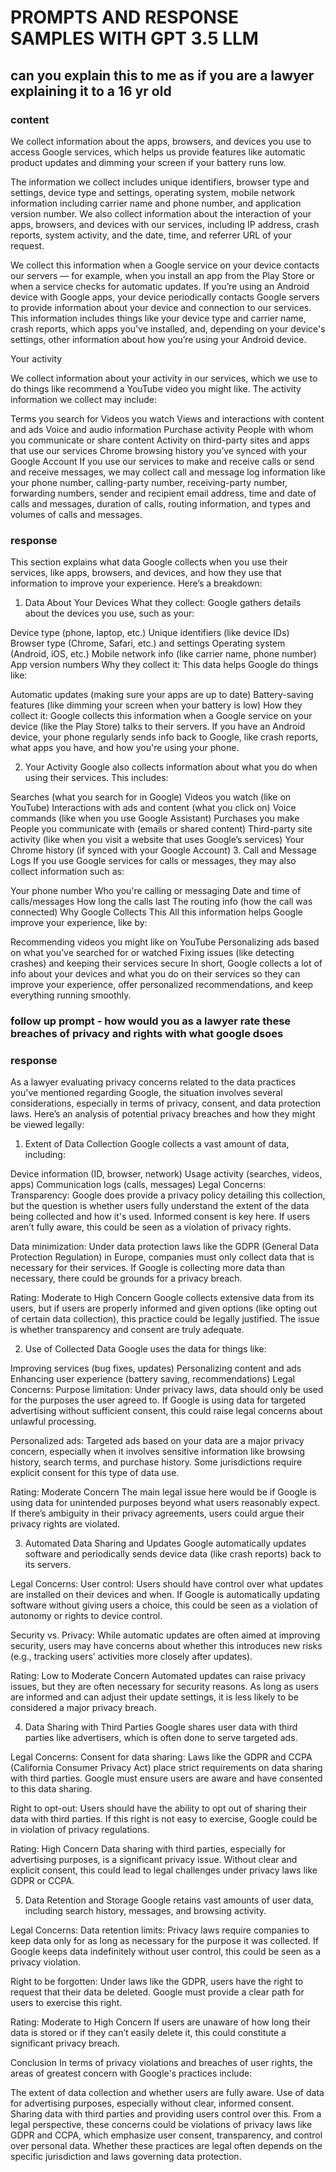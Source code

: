 # PROMPTS AND RESPONSE SAMPLES WITH GPT 3.5 LLM

## can you explain this to me as if you are a lawyer explaining it to a 16 yr old
### content 
We collect information about the apps, browsers, and devices you use to access Google services, which helps us provide features like automatic product updates and dimming your screen if your battery runs low.

The information we collect includes unique identifiers, browser type and settings, device type and settings, operating system, mobile network information including carrier name and phone number, and application version number. We also collect information about the interaction of your apps, browsers, and devices with our services, including IP address, crash reports, system activity, and the date, time, and referrer URL of your request.

We collect this information when a Google service on your device contacts our servers — for example, when you install an app from the Play Store or when a service checks for automatic updates. If you’re using an Android device with Google apps, your device periodically contacts Google servers to provide information about your device and connection to our services. This information includes things like your device type and carrier name, crash reports, which apps you've installed, and, depending on your device's settings, other information about how you’re using your Android device.

Your activity

We collect information about your activity in our services, which we use to do things like recommend a YouTube video you might like. The activity information we collect may include:

Terms you search for
Videos you watch
Views and interactions with content and ads
Voice and audio information
Purchase activity
People with whom you communicate or share content
Activity on third-party sites and apps that use our services
Chrome browsing history you’ve synced with your Google Account
If you use our services to make and receive calls or send and receive messages, we may collect call and message log information like your phone number, calling-party number, receiving-party number, forwarding numbers, sender and recipient email address, time and date of calls and messages, duration of calls, routing information, and types and volumes of calls and messages.

### response 
This section explains what data Google collects when you use their services, like apps, browsers, and devices, and how they use that information to improve your experience. Here’s a breakdown:

1. Data About Your Devices
What they collect: Google gathers details about the devices you use, such as your:

Device type (phone, laptop, etc.)
Unique identifiers (like device IDs)
Browser type (Chrome, Safari, etc.) and settings
Operating system (Android, iOS, etc.)
Mobile network info (like carrier name, phone number)
App version numbers
Why they collect it: This data helps Google do things like:

Automatic updates (making sure your apps are up to date)
Battery-saving features (like dimming your screen when your battery is low)
How they collect it: Google collects this information when a Google service on your device (like the Play Store) talks to their servers. If you have an Android device, your phone regularly sends info back to Google, like crash reports, what apps you have, and how you're using your phone.

2. Your Activity
Google also collects information about what you do when using their services. This includes:

Searches (what you search for in Google)
Videos you watch (like on YouTube)
Interactions with ads and content (what you click on)
Voice commands (like when you use Google Assistant)
Purchases you make
People you communicate with (emails or shared content)
Third-party site activity (like when you visit a website that uses Google’s services)
Your Chrome history (if synced with your Google Account)
3. Call and Message Logs
If you use Google services for calls or messages, they may also collect information such as:

Your phone number
Who you're calling or messaging
Date and time of calls/messages
How long the calls last
The routing info (how the call was connected)
Why Google Collects This
All this information helps Google improve your experience, like by:

Recommending videos you might like on YouTube
Personalizing ads based on what you’ve searched for or watched
Fixing issues (like detecting crashes) and keeping their services secure
In short, Google collects a lot of info about your devices and what you do on their services so they can improve your experience, offer personalized recommendations, and keep everything running smoothly.

### follow up prompt -  how would you as a lawyer rate these breaches of privacy and rights with what google dsoes

### response 
As a lawyer evaluating privacy concerns related to the data practices you've mentioned regarding Google, the situation involves several considerations, especially in terms of privacy, consent, and data protection laws. Here’s an analysis of potential privacy breaches and how they might be viewed legally:

1. Extent of Data Collection
Google collects a vast amount of data, including:

Device information (ID, browser, network)
Usage activity (searches, videos, apps)
Communication logs (calls, messages)
Legal Concerns:
Transparency: Google does provide a privacy policy detailing this collection, but the question is whether users fully understand the extent of the data being collected and how it's used. Informed consent is key here. If users aren’t fully aware, this could be seen as a violation of privacy rights.

Data minimization: Under data protection laws like the GDPR (General Data Protection Regulation) in Europe, companies must only collect data that is necessary for their services. If Google is collecting more data than necessary, there could be grounds for a privacy breach.

Rating: Moderate to High Concern
Google collects extensive data from its users, but if users are properly informed and given options (like opting out of certain data collection), this practice could be legally justified. The issue is whether transparency and consent are truly adequate.

2. Use of Collected Data
Google uses the data for things like:

Improving services (bug fixes, updates)
Personalizing content and ads
Enhancing user experience (battery saving, recommendations)
Legal Concerns:
Purpose limitation: Under privacy laws, data should only be used for the purposes the user agreed to. If Google is using data for targeted advertising without sufficient consent, this could raise legal concerns about unlawful processing.

Personalized ads: Targeted ads based on your data are a major privacy concern, especially when it involves sensitive information like browsing history, search terms, and purchase history. Some jurisdictions require explicit consent for this type of data use.

Rating: Moderate Concern
The main legal issue here would be if Google is using data for unintended purposes beyond what users reasonably expect. If there’s ambiguity in their privacy agreements, users could argue their privacy rights are violated.

3. Automated Data Sharing and Updates
Google automatically updates software and periodically sends device data (like crash reports) back to its servers.

Legal Concerns:
User control: Users should have control over what updates are installed on their devices and when. If Google is automatically updating software without giving users a choice, this could be seen as a violation of autonomy or rights to device control.

Security vs. Privacy: While automatic updates are often aimed at improving security, users may have concerns about whether this introduces new risks (e.g., tracking users’ activities more closely after updates).

Rating: Low to Moderate Concern
Automated updates can raise privacy issues, but they are often necessary for security reasons. As long as users are informed and can adjust their update settings, it is less likely to be considered a major privacy breach.

4. Data Sharing with Third Parties
Google shares user data with third parties like advertisers, which is often done to serve targeted ads.

Legal Concerns:
Consent for data sharing: Laws like the GDPR and CCPA (California Consumer Privacy Act) place strict requirements on data sharing with third parties. Google must ensure users are aware and have consented to this data sharing.

Right to opt-out: Users should have the ability to opt out of sharing their data with third parties. If this right is not easy to exercise, Google could be in violation of privacy regulations.

Rating: High Concern
Data sharing with third parties, especially for advertising purposes, is a significant privacy issue. Without clear and explicit consent, this could lead to legal challenges under privacy laws like GDPR or CCPA.

5. Data Retention and Storage
Google retains vast amounts of user data, including search history, messages, and browsing activity.

Legal Concerns:
Data retention limits: Privacy laws require companies to keep data only for as long as necessary for the purpose it was collected. If Google keeps data indefinitely without user control, this could be seen as a privacy violation.

Right to be forgotten: Under laws like the GDPR, users have the right to request that their data be deleted. Google must provide a clear path for users to exercise this right.

Rating: Moderate to High Concern
If users are unaware of how long their data is stored or if they can’t easily delete it, this could constitute a significant privacy breach.

Conclusion
In terms of privacy violations and breaches of user rights, the areas of greatest concern with Google's practices include:

The extent of data collection and whether users are fully aware.
Use of data for advertising purposes, especially without clear, informed consent.
Sharing data with third parties and providing users control over this.
From a legal perspective, these concerns could be violations of privacy laws like GDPR and CCPA, which emphasize user consent, transparency, and control over personal data. Whether these practices are legal often depends on the specific jurisdiction and laws governing data protection.
